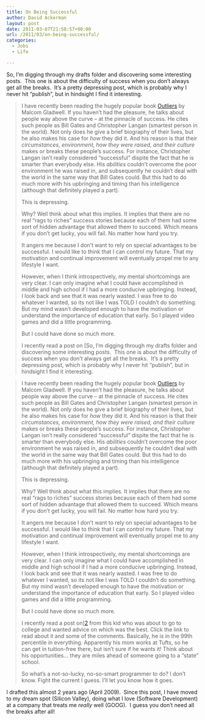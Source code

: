 ```yaml
---
title: On Being Successful
author: David Ackerman
layout: post
date: 2011-03-07T21:58:57+00:00
url: /2011/03/on-being-successful/
categories:
  - Jobs
  - Life

---
```

So, I&#8217;m digging through my drafts folder and discovering some interesting posts.  This one is about the difficulty of success when you don&#8217;t always get all the breaks.  It&#8217;s a pretty depressing post, which is probably why I never hit &#8220;publish&#8221;, but in hindsight I find it interesting.

> I have recently been reading the hugely popular book [Outliers][1] by Malcom Gladwell. If you haven&#8217;t had the pleasure, he talks about people way above the curve &#8211; at the pinnacle of success. He cites such people as Bill Gates and Christopher Langan (smartest person in the world). Not only does he give a brief biography of their lives, but he also makes his case for <span style="font-style: italic;">how </span>they did it. And his reason is that their <span style="font-style: italic;">circumstances, environment, how they were raised, and their culture</span> makes or breaks these people&#8217;s success. For instance, Christopher Langan isn&#8217;t really considered &#8220;successful&#8221; dispite the fact that he is smarter than everybody else. His <span style="font-style: italic;">abilities </span>couldn&#8217;t overcome the poor environment he was raised in, and subsequently he couldn&#8217;t deal with the world in the same way that Bill Gates could. But this had to do much more with his upbringing and timing than his intelligence (although that definitely played a part).
> 
> This is depressing.
> 
> Why? Well think about what this implies. It implies that there are no real &#8220;rags to riches&#8221; success stories because each of them had some sort of hidden advantage that allowed them to succeed. Which means if you don&#8217;t get lucky, you will fail. No matter how hard you try.
> 
> It angers me because I don&#8217;t want to rely on special advantages to be successful. I would like to think that I can control my future. That my motivation and continual improvement will eventually propel me to any lifestyle I want.
> 
> However, when I think introspectively, my mental shortcomings are very clear. I can only imagine what I could have accomplished in middle and high school if I had a more conducive upbringing. Instead, I look back and see that it was nearly wasted. I was free to do whatever I wanted, so its not like I was TOLD I couldn&#8217;t do something. But my mind wasn&#8217;t developed enough to have the motivation or understand the importance of education that early. So I played video games and did a little programming.
> 
> But I could have done so much more.
> 
> I recently read a post on [So, I&#8217;m digging through my drafts folder and discovering some interesting posts.  This one is about the difficulty of success when you don&#8217;t always get all the breaks.  It&#8217;s a pretty depressing post, which is probably why I never hit &#8220;publish&#8221;, but in hindsight I find it interesting.

> I have recently been reading the hugely popular book [Outliers][1] by Malcom Gladwell. If you haven&#8217;t had the pleasure, he talks about people way above the curve &#8211; at the pinnacle of success. He cites such people as Bill Gates and Christopher Langan (smartest person in the world). Not only does he give a brief biography of their lives, but he also makes his case for <span style="font-style: italic;">how </span>they did it. And his reason is that their <span style="font-style: italic;">circumstances, environment, how they were raised, and their culture</span> makes or breaks these people&#8217;s success. For instance, Christopher Langan isn&#8217;t really considered &#8220;successful&#8221; dispite the fact that he is smarter than everybody else. His <span style="font-style: italic;">abilities </span>couldn&#8217;t overcome the poor environment he was raised in, and subsequently he couldn&#8217;t deal with the world in the same way that Bill Gates could. But this had to do much more with his upbringing and timing than his intelligence (although that definitely played a part).
> 
> This is depressing.
> 
> Why? Well think about what this implies. It implies that there are no real &#8220;rags to riches&#8221; success stories because each of them had some sort of hidden advantage that allowed them to succeed. Which means if you don&#8217;t get lucky, you will fail. No matter how hard you try.
> 
> It angers me because I don&#8217;t want to rely on special advantages to be successful. I would like to think that I can control my future. That my motivation and continual improvement will eventually propel me to any lifestyle I want.
> 
> However, when I think introspectively, my mental shortcomings are very clear. I can only imagine what I could have accomplished in middle and high school if I had a more conducive upbringing. Instead, I look back and see that it was nearly wasted. I was free to do whatever I wanted, so its not like I was TOLD I couldn&#8217;t do something. But my mind wasn&#8217;t developed enough to have the motivation or understand the importance of education that early. So I played video games and did a little programming.
> 
> But I could have done so much more.
> 
> I recently read a post on][2] from this kid who was about to go to college and wanted advice on which was the best. Click the link to read about it and some of the comments. Basically, he is in the 99th percentile in everything. Apparently his mom works at Tufts, so he can get in tuition-free there, but isn&#8217;t sure if he wants it! Think about his opportunities&#8230; they are miles ahead of someone going to a &#8220;state&#8221; school.
> 
> So what&#8217;s a not-so-lucky, no-so-smart programmer to do? I don&#8217;t know. Fight the current I guess. I&#8217;ll let you know how it goes.

I drafted this almost 2 years ago (April 2009).  Since this post, I have moved to my dream spot (Silicon Valley), doing what I love (Software Development) at a company that treats me _really_ well (GOOG).  I guess you don&#8217;t need all the breaks after all!

 [1]: http://www.amazon.com/Outliers-Story-Success-Malcolm-Gladwell/dp/0316017922
 [2]: http://news.ycombinator.com/item?id=547938